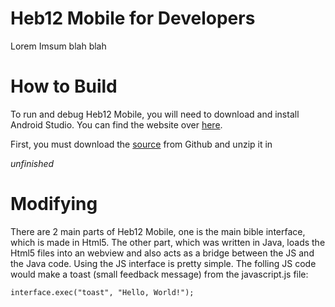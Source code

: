 # Heb12 Mobile for Developers
Lorem Imsum blah blah

# How to Build
To run and debug Heb12 Mobile, you will need to download and install Android Studio. You can find the website over [here](https://developer.android.com/studio/).

First, you must download the [source](https://github.com/heb12/heb12-mobile/archive/master.zip) from Github and unzip it in

*unfinished*

# Modifying
There are 2 main parts of Heb12 Mobile, one is the main bible interface, which is made in Html5. The other part, which was written in Java, loads the Html5 files into an webview and also acts as a bridge between the JS and the Java code. 
Using the JS interface is pretty simple. The folling JS code would make a toast (small feedback message) from the javascript.js file:

`interface.exec("toast", "Hello, World!");`
